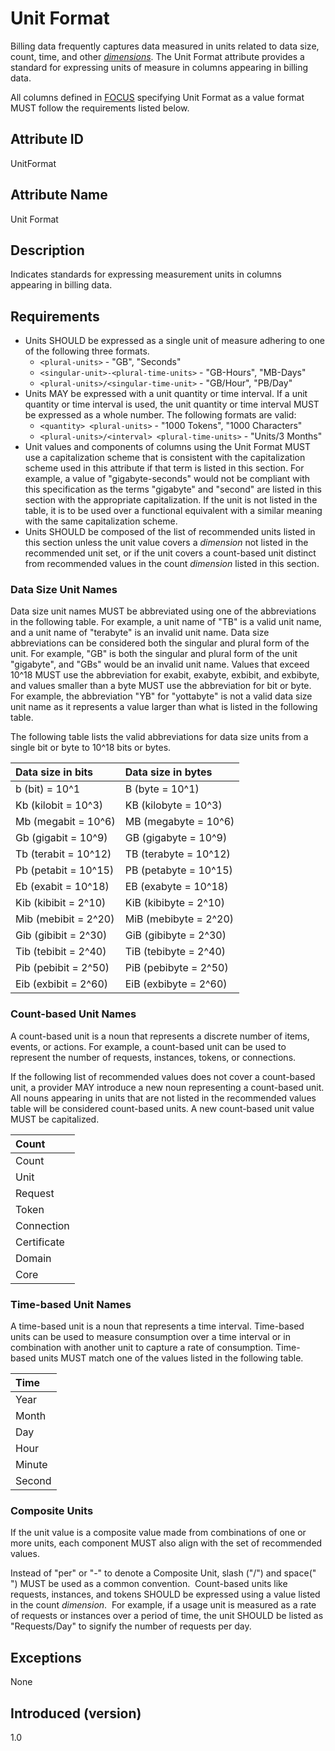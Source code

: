 # Unit Format

Billing data frequently captures data measured in units related to data size, count, time, and other [*dimensions*](#glossary:dimension). The Unit Format attribute provides a standard for expressing units of measure in columns appearing in billing data.

All columns defined in [FOCUS](#glossary:finops-cost-and-usage-specification) specifying Unit Format as a value format MUST follow the requirements listed below.

## Attribute ID

UnitFormat

## Attribute Name

Unit Format

## Description

Indicates standards for expressing measurement units in columns appearing in billing data.

## Requirements

* Units SHOULD be expressed as a single unit of measure adhering to one of the following three formats.
  * `<plural-units>` - "GB", "Seconds"
  * `<singular-unit>-<plural-time-units>` - "GB-Hours", "MB-Days"
  * `<plural-units>/<singular-time-unit>` - "GB/Hour", "PB/Day"
* Units MAY be expressed with a unit quantity or time interval.  If a unit quantity or time interval is used, the unit quantity or time interval MUST be expressed as a whole number.  The following formats are valid:
  * `<quantity> <plural-units>` - "1000 Tokens", "1000 Characters"
  * `<plural-units>/<interval> <plural-time-units>` - "Units/3 Months"
* Unit values and components of columns using the Unit Format MUST use a capitalization scheme that is consistent with the capitalization scheme used in this attribute if that term is listed in this section. For example, a value of "gigabyte-seconds" would not be compliant with this specification as the terms "gigabyte" and "second" are listed in this section with the appropriate capitalization.  If the unit is not listed in the table, it is to be used over a functional equivalent with a similar meaning with the same capitalization scheme.
* Units SHOULD be composed of the list of recommended units listed in this section unless the unit value covers a *dimension* not listed in the recommended unit set, or if the unit covers a count-based unit distinct from recommended values in the count *dimension* listed in this section.  

### Data Size Unit Names

Data size unit names MUST be abbreviated using one of the abbreviations in the following table.  For example, a unit name of "TB" is a valid unit name, and a unit name of "terabyte" is an invalid unit name. Data size abbreviations can be considered both the singular and plural form of the unit.  For example, "GB" is both the singular and plural form of the unit "gigabyte", and "GBs" would be an invalid unit name.  Values that exceed 10^18 MUST use the abbreviation for exabit, exabyte, exbibit, and exbibyte, and values smaller than a byte MUST use the abbreviation for bit or byte.   For example, the abbreviation "YB" for "yottabyte" is not a valid data size unit name as it represents a value larger than what is listed in the following table.

The following table lists the valid abbreviations for data size units from a single bit or byte to 10^18 bits or bytes.

| Data size in bits    | Data size in bytes    |
| :------------------- | :-------------------- |
| b (bit) = 10^1       | B (byte = 10^1)       |
| Kb (kilobit = 10^3)  | KB (kilobyte = 10^3)  |
| Mb (megabit = 10^6)  | MB (megabyte = 10^6)  |
| Gb (gigabit = 10^9)  | GB (gigabyte = 10^9)  |
| Tb (terabit = 10^12) | TB (terabyte = 10^12) |
| Pb (petabit = 10^15) | PB (petabyte = 10^15) |
| Eb (exabit = 10^18)  | EB (exabyte = 10^18)  |
| Kib (kibibit = 2^10) | KiB (kibibyte = 2^10) |
| Mib (mebibit = 2^20) | MiB (mebibyte = 2^20) |
| Gib (gibibit = 2^30) | GiB (gibibyte = 2^30) |
| Tib (tebibit = 2^40) | TiB (tebibyte = 2^40) |
| Pib (pebibit = 2^50) | PiB (pebibyte = 2^50) |
| Eib (exbibit = 2^60) | EiB (exbibyte = 2^60) |

### Count-based Unit Names

A count-based unit is a noun that represents a discrete number of items, events, or actions.  For example, a count-based unit can be used to represent the number of requests, instances, tokens, or connections.  

If the following list of recommended values does not cover a count-based unit, a provider MAY introduce a new noun representing a count-based unit.  All nouns appearing in units that are not listed in the recommended values table will be considered count-based units.  A new count-based unit value MUST be capitalized.

| Count        |
|:-------------|
| Count        |
| Unit         |
| Request      |
| Token        |
| Connection   |
| Certificate  |
| Domain       |
| Core         |

### Time-based Unit Names

A time-based unit is a noun that represents a time interval.  Time-based units can be used to measure consumption over a time interval or in combination with another unit to capture a rate of consumption.  Time-based units MUST match one of the values listed in the following table.

| Time         |
|:-------------|
| Year         |
| Month        |
| Day          |
| Hour         |
| Minute       |
| Second       |

### Composite Units

If the unit value is a composite value made from combinations of one or more units, each component MUST also align with the set of recommended values.

Instead of "per" or "-" to denote a Composite Unit, slash ("/") and space(" ") MUST be used as a common convention.  Count-based units like requests, instances, and tokens SHOULD be expressed using a value listed in the count *dimension*.  For example, if a usage unit is measured as a rate of requests or instances over a period of time, the unit SHOULD be listed as "Requests/Day" to signify the number of requests per day.

## Exceptions

None

## Introduced (version)

1.0
